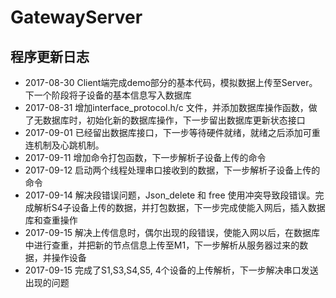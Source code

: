 # GatewayServer

## 程序更新日志

* 2017-08-30 Client端完成demo部分的基本代码，模拟数据上传至Server。下一个阶段将子设备的基本信息写入数据库
* 2017-08-31 增加interface_protocol.h/c 文件，并添加数据库操作函数，做了无数据库时，初始化新的数据库操作，下一步留出数据库更新状态接口
* 2017-09-01 已经留出数据库接口，下一步等待硬件就绪，就绪之后添加可重连机制及心跳机制。
* 2017-09-11 增加命令打包函数，下一步解析子设备上传的命令
* 2017-09-12 启动两个线程处理串口接收到的数据，下一步解析子设备上传的命令
* 2017-09-14 解决段错误问题，Json_delete 和 free 使用冲突导致段错误。完成解析S4子设备上传的数据，并打包数据，下一步完成使能入网后，插入数据库和查重操作
* 2017-09-15 解决上传信息时，偶尔出现的段错误，使能入网以后，在数据库中进行查重，并把新的节点信息上传至M1，下一步解析从服务器过来的数据，并操作设备
* 2017-09-15 完成了S1,S3,S4,S5, 4个设备的上传解析，下一步解决串口发送出现的问题
